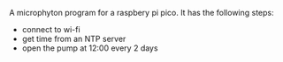 A microphyton program for a raspbery pi pico. It has the following steps:
- connect to wi-fi
- get time from an NTP server
- open the pump at 12:00 every 2 days